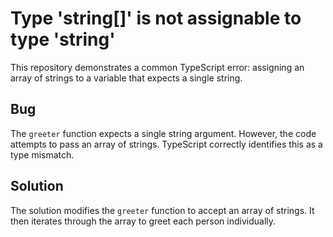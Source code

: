 # Type 'string[]' is not assignable to type 'string'

This repository demonstrates a common TypeScript error: assigning an array of strings to a variable that expects a single string.

## Bug

The `greeter` function expects a single string argument. However, the code attempts to pass an array of strings. TypeScript correctly identifies this as a type mismatch.

## Solution

The solution modifies the `greeter` function to accept an array of strings.  It then iterates through the array to greet each person individually.